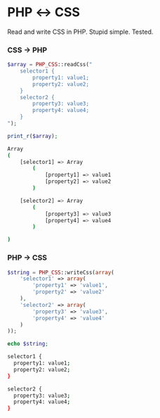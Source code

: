 # PHP &harr; CSS

Read and write CSS in PHP. Stupid simple. Tested.

### CSS &rarr; PHP

```php
$array = PHP_CSS::readCss("
    selector1 {
        property1: value1;
        property2: value2;
    }
    selector2 {
        property3: value3;
        property4: value4;
    }
");

print_r($array);
```

```bash
Array
(
    [selector1] => Array
        (
            [property1] => value1
            [property2] => value2
        )

    [selector2] => Array
        (
            [property3] => value3
            [property4] => value4
        )

)
```

### PHP &rarr; CSS

```php
$string = PHP_CSS::writeCss(array(
    'selector1' => array(
        'property1' => 'value1',
        'property2' => 'value2'
    ),
    'selector2' => array(
        'property3' => 'value3',
        'property4' => 'value4'
    )
));

echo $string;
```

```bash
selector1 {
  property1: value1;
  property2: value2;
}

selector2 {
  property3: value3;
  property4: value4;
}
```
